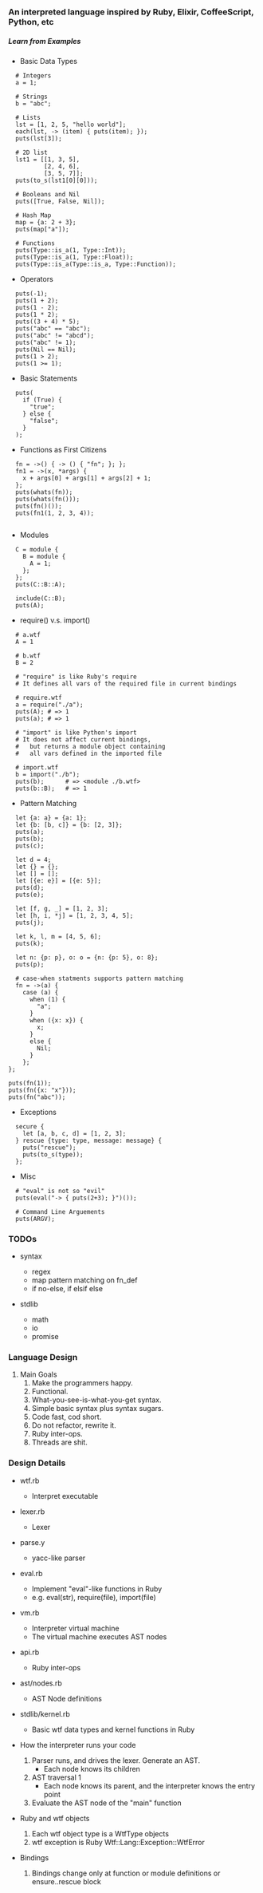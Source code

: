 ### An interpreted language inspired by Ruby, Elixir, CoffeeScript, Python, etc

##### Learn from Examples

- Basic Data Types

```
  # Integers
  a = 1;
  
  # Strings
  b = "abc";
  
  # Lists
  lst = [1, 2, 5, "hello world"];
  each(lst, -> (item) { puts(item); });
  puts(lst[3]);

  # 2D list
  lst1 = [[1, 3, 5],
          [2, 4, 6],
          [3, 5, 7]];
  puts(to_s(lst1[0][0]));

  # Booleans and Nil
  puts([True, False, Nil]);
  
  # Hash Map
  map = {a: 2 + 3};
  puts(map["a"]);
  
  # Functions
  puts(Type::is_a(1, Type::Int));
  puts(Type::is_a(1, Type::Float));
  puts(Type::is_a(Type::is_a, Type::Function));
```

- Operators

```
  puts(-1);
  puts(1 + 2);
  puts(1 - 2);
  puts(1 * 2);
  puts((3 + 4) * 5);
  puts("abc" == "abc");
  puts("abc" != "abcd");
  puts("abc" != 1);
  puts(Nil == Nil);
  puts(1 > 2);
  puts(1 >= 1);
```

- Basic Statements
```
  puts(
    if (True) {
      "true";
    } else {
      "false";
    }
  );
```

- Functions as First Citizens

```
  fn = ->() { -> () { "fn"; }; };
  fn1 = ->(x, *args) {
    x + args[0] + args[1] + args[2] + 1;
  };
  puts(whats(fn));
  puts(whats(fn()));
  puts(fn()());
  puts(fn1(1, 2, 3, 4));
  
```

- Modules

```
  C = module {
    B = module {
      A = 1;
    };
  };
  puts(C::B::A);
  
  include(C::B);
  puts(A);
```

- require() v.s. import()
```
  # a.wtf
  A = 1
  
  # b.wtf
  B = 2
  
  # "require" is like Ruby's require
  # It defines all vars of the required file in current bindings
  
  # require.wtf
  a = require("./a");
  puts(A); # => 1
  puts(a); # => 1
  
  # "import" is like Python's import
  # It does not affect current bindings,
  #   but returns a module object containing 
  #   all vars defined in the imported file
  
  # import.wtf
  b = import("./b");
  puts(b);      # => <module ./b.wtf>
  puts(b::B);   # => 1
```

- Pattern Matching

```
  let {a: a} = {a: 1};
  let {b: [b, c]} = {b: [2, 3]};
  puts(a);
  puts(b);
  puts(c);
  
  let d = 4;
  let {} = {};
  let [] = [];
  let [{e: e}] = [{e: 5}];
  puts(d);
  puts(e);
  
  let [f, g, _] = [1, 2, 3];
  let [h, i, *j] = [1, 2, 3, 4, 5];
  puts(j);
  
  let k, l, m = [4, 5, 6];
  puts(k);

  let n: {p: p}, o: o = {n: {p: 5}, o: 8};
  puts(p);
  
  # case-when statments supports pattern matching
  fn = ->(a) {
    case (a) {
      when (1) {
        "a";
      }
      when ({x: x}) {
        x;
      }
      else {
        Nil;
      }
    };
};

puts(fn(1));
puts(fn({x: "x"}));
puts(fn("abc"));
```

- Exceptions
```
  secure {
    let [a, b, c, d] = [1, 2, 3];
  } rescue {type: type, message: message} {
    puts("rescue");
    puts(to_s(type));
  };
```

- Misc
```
  # "eval" is not so "evil"
  puts(eval("-> { puts(2+3); }")());
  
  # Command Line Arguements
  puts(ARGV);
```

### TODOs
- syntax
  - regex
  - map pattern matching on fn_def
  - if no-else, if elsif else

- stdlib
  - math
  - io
  - promise
  
### Language Design 

1. Main Goals
    1. Make the programmers happy.
    1. Functional.
    1. What-you-see-is-what-you-get syntax.
    1. Simple basic syntax plus syntax sugars.
    1. Code fast, cod short.
    1. Do not refactor, rewrite it.
    1. Ruby inter-ops.
    1. Threads are shit.
    
### Design Details

- wtf.rb
    - Interpret executable
    
- lexer.rb
    - Lexer
    
- parse.y
    - yacc-like parser
    
- eval.rb
    - Implement "eval"-like functions in Ruby
    - e.g. eval(str), require(file), import(file)
 
- vm.rb
    - Interpreter virtual machine
    - The virtual machine executes AST nodes
    
- api.rb
    - Ruby inter-ops
    
- ast/nodes.rb
    - AST Node definitions 

- stdlib/kernel.rb
    - Basic wtf data types and kernel functions in Ruby
    
- How the interpreter runs your code
    1. Parser runs, and drives the lexer. Generate an AST.
        - Each node knows its children
    1. AST traversal 1
        - Each node knows its parent, and the interpreter knows the entry point
    1. Evaluate the AST node of the "main" function
    
- Ruby and wtf objects
    1. Each wtf object type is a WtfType objects
    1. wtf exception is Ruby Wtf::Lang::Exception::WtfError

- Bindings
    1. Bindings change only at function or module definitions or ensure..rescue block
